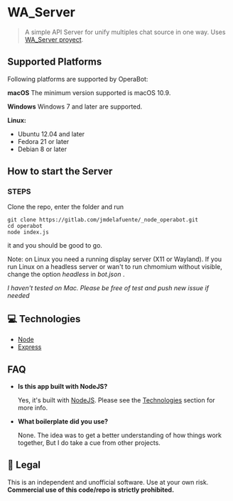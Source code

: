
# WA_Server

> A simple API Server for unify multiples chat source in one way. Uses [WA_Server proyect](https://gitlab.com/jmdelafuente/_node_wa_server).

## Supported Platforms

Following platforms are supported by OperaBot:

**macOS**
The minimum version supported is macOS 10.9.

**Windows**
Windows 7 and later are supported.

**Linux:**

- Ubuntu 12.04 and later
- Fedora 21 or later
- Debian 8 or later

## How to start the Server

### STEPS

Clone the repo, enter the folder and run

```
git clone https://gitlab.com/jmdelafuente/_node_operabot.git
cd operabot
node index.js
```

it and you should be good to go.

Note: on Linux you need a running display server (X11 or Wayland).
If you run Linux on a headless server or wan't to run chmomium without visible, change the option *headless* in _bot.json_ .

*I haven't tested on Mac. Please be free of test and push new issue if needed*

## 💻 Technologies
* [Node](https://nodejs.org/en/)
* [Express](https://expressjs.com/)

## FAQ

- **Is this app built with NodeJS?**

  Yes, it's built with [NodeJS](https://nodejs.org/en/). Please see the [Technologies](#technologies) section for more info.

- **What boilerplate did you use?**

  None. The idea was to get a better understanding of how things work together, But I do take a cue from other projects.

## 📃 Legal
This is an independent and unofficial software. Use at your own risk. **Commercial use of this code/repo is strictly prohibited.**
